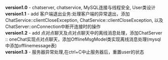 **version1.0** - chatserver, chatservice, MySQL连接与线程安全, User类设计 <br> 
**version1.1** - add 客户端退出业务:处理客户端的异常退出，添加ChatService::clientCloseException, ChatService::clientCloseException, 以及ChatServer::onConnection中断开连接时的操作 <br>
**version1.2** - add 点对点聊天及点对点聊天中的离线消息处理，添加ChatServer :: oneChat实现点对点聊天，添加OfflineMsgModel类实现离线消息处理(mysql中添加offlinemessage表) <br>
**version1.3** - 服务器异常处理,在ctrl+C中止服务器后，重置user的状态